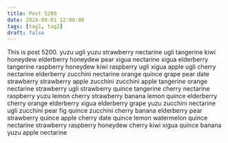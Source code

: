```yaml
---
title: Post 5200
date: 2024-09-01 12:00:00
tags: [tag1, tag2]
draft: false
---
```

This is post 5200.
yuzu
ugli
yuzu
strawberry
nectarine
ugli
tangerine
kiwi
honeydew
elderberry
honeydew
pear
xigua
nectarine
xigua
elderberry
tangerine
raspberry
honeydew
kiwi
raspberry
ugli
xigua
apple
ugli
cherry
nectarine
elderberry
zucchini
nectarine
orange
quince
grape
pear
date
strawberry
strawberry
apple
zucchini
zucchini
apple
tangerine
orange
nectarine
strawberry
ugli
strawberry
quince
tangerine
cherry
nectarine
raspberry
yuzu
lemon
cherry
strawberry
banana
lemon
quince
elderberry
cherry
orange
elderberry
xigua
elderberry
grape
yuzu
zucchini
nectarine
ugli
zucchini
pear
fig
quince
zucchini
cherry
banana
elderberry
pear
strawberry
quince
apple
cherry
date
quince
lemon
watermelon
quince
nectarine
strawberry
raspberry
honeydew
cherry
kiwi
xigua
quince
banana
yuzu
apple
nectarine
